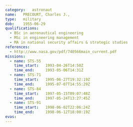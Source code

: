 ```yaml
---
category:	astronaut
name:	PRECOURT, Charles J.,
type:	military
dob:	1955-06-29
qualifications:
  - BSc in aeronautical engineering
  - MSc in engineering management
  - MA in national security affairs & strategic studies
references:
  - http://www.nasa.gov/pdf/740566main_current.pdf
missions:
  - name: STS-55
    time_start:   1993-04-26T14:50Z
    time_end:     1993-05-06T14:31Z
  - name: STS-71
    time_start:   1995-06-27T19:32:19Z
    time_end:     1995-07-07T14:55:29Z
  - name: STS-84
    time_start:   1997-05-15T09:07:48Z
    time_end:     1997-05-24T13:27:45Z
  - name: STS-91
    time_start:   1998-06-02T22:06:24Z
    time_end:     1998-06-12T18:00:19Z
evas:
---
```

